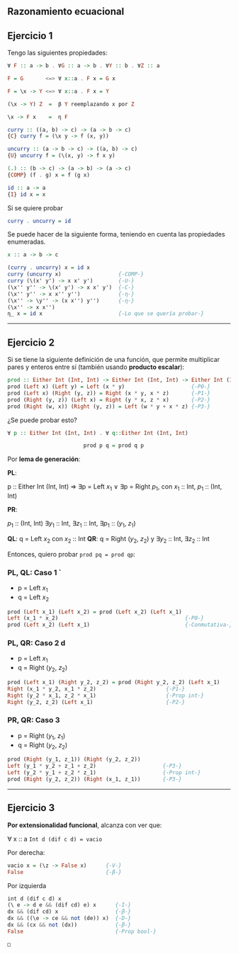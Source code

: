 ## Razonamiento ecuacional

## Ejercicio 1

Tengo las siguientes propiedades:

```haskell
∀ F :: a -> b . ∀G :: a -> b . ∀Y :: b . ∀Z :: a

F = G       <=> ∀ x::a . F x = G x

F = \x -> Y <=> ∀ x::a . F x = Y

(\x -> Y) Z  =  β Y reemplazando x por Z

\x -> F x    =  η F
```

```haskell
curry :: ((a, b) -> c) -> (a -> b -> c)
{C} curry f = (\x y -> f (x, y))

uncurry :: (a -> b -> c) -> ((a, b) -> c)
{U} uncurry f = (\(x, y) -> f x y)

(.) :: (b -> c) -> (a -> b) -> (a -> c)
{COMP} (f . g) x = f (g x)

id :: a -> a
{I} id x = x
```

Si se quiere probar

```haskell
curry . uncurry = id
```

Se puede hacer de la siguiente forma, teniendo en cuenta las propiedades enumeradas.

```haskell
x :: a -> b -> c

(curry . uncurry) x = id x
curry (uncurry x)                  {-COMP-}
curry (\(x' y') -> x x' y')        {-U-} 
(\x'' y'' -> \(x' y') -> x x' y')  {-C-} 
(\x'' y'' -> x x'' y'')            {-η-}
(\x'' -> \y'' -> (x x'') y'')      {-η-}
(\x'' -> x x'')
η_ x = id x                        {-Lo que se quería probar-}

```

---
## Ejercicio 2

Si se tiene la siguiente definición de una función, que permite multiplicar pares y enteros entre sí (también usando **producto escalar**):

```haskell
prod :: Either Int (Int, Int) -> Either Int (Int, Int) -> Either Int (Int, Int)
prod (Left x) (Left y) = Left (x * y)                     {-P0-}
prod (Left x) (Right (y, z)) = Right (x * y, x * z)       {-P1-}
prod (Right (y, z)) (Left x) = Right (y * x, z * x)       {-P2-}
prod (Right (w, x)) (Right (y, z)) = Left (w * y + x * z) {-P3-}
```

¿Se puede probar esto?

```haskell
∀ p :: Either Int (Int, Int) . ∀ q::Either Int (Int, Int)

						prod p q = prod q p
```

Por **lema de generación**:

**PL**:

p :: Either Int (Int, Int) => ∃p = Left $x_1$ $\lor$ ∃p = Right $p_1$, con $x_1$ :: Int, $p_1$ :: (Int, Int)

**PR**:

$p_1$ :: (Int, Int)
∃$y_1$ :: Int, ∃$z_1$ :: Int, ∃$p_1$ :: ($y_1$, $z_1$)

**QL**: q = Left $x_2$ con $x_2$ :: Int
**QR**: q = Right ($y_2$, $z_2$) y ∃$y_2$ :: Int, ∃$z_2$ :: Int

Entonces, quiero probar `prod pq = prod qp`:

### **PL, QL: Caso 1** `

- p = Left $x_1$
- q = Left $x_2$

```haskell
prod (Left x_1) (Left x_2) = prod (Left x_2) (Left x_1)
Left (x_1 * x_2)                                        {-P0-}
prod (Left x_2) (Left x_1)                              {-Conmutativa-}
```

### **PL, QR: Caso 2** d

- p =  Left $x_1$
- q = Right ($y_2$, $z_2$)

```haskell
prod (Left x_1) (Right y_2, z_2) = prod (Right y_2, z_2) (Left x_1)
Right (x_1 * y_2, x_1 * z_2)                      {-P1-}
Right (y_2 * x_1, z_2 * x_1)                      {-Prop int-}
Right (y_2, z_2) (Left x_1)                       {-P2-}
```

### **PR, QR: Caso 3** 

- p = Right ($y_1$, $z_1$)
- q = Right ($y_2$, $z_2$)

```haskell
prod (Right (y_1, z_1)) (Right (y_2, z_2))
Left (y_1 * y_2 + z_1 + z_2)                     {-P3-}
Left (y_2 * y_1 + z_2 * z_1)                     {-Prop int-}
prod (Right (y_2, z_2)) (Right (x_1, z_1))       {-P3-}
```

---

## Ejercicio 3

**Por extensionalidad funcional**, alcanza con ver que:

∀ x :: a `Int d (dif c d) = vacio`

Por derecha:

```haskell
vacio x = (\z -> False x)      {-V-}
False                          {-β-}
```

Por izquierda

```haskell
int d (dif c d) x 
(\ e -> d e && (dif cd) e) x      {-I-}
dx && (dif cd) x                  {-β-}
dx && ((\e -> ce && not (de)) x)  {-D-}
dx && (cx && not (dx))            {-β-}
False                             {-Prop bool-}

□
```
